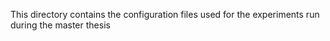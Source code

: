 This directory contains the configuration files used for the experiments run during the master thesis